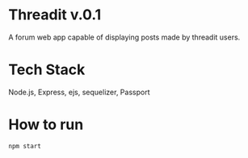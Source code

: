 # Threadit v.0.1

A forum web app capable of displaying posts made by threadit users.

# Tech Stack

Node.js, Express, ejs, sequelizer, Passport

# How to run

`npm start`
